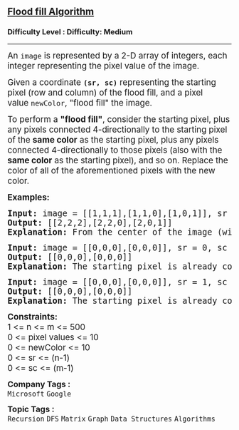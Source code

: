 <h2><a href="https://www.geeksforgeeks.org/problems/flood-fill-algorithm1856/1?page=1&category=Graph,DFS,BFS&sortBy=difficulty">Flood fill Algorithm</a></h2><h3>Difficulty Level : Difficulty: Medium</h3><hr><div class="problems_problem_content__Xm_eO"><p><span style="font-size: 14pt;">An&nbsp;<code>image</code>&nbsp;is represented by a 2-D array of integers, each integer representing the pixel value of the image.</span></p>
<p><span style="font-size: 14pt;">Given a coordinate&nbsp;<strong><code>(sr, sc)</code></strong>&nbsp;representing the starting pixel (row and column) of the flood fill, and a pixel value&nbsp;<code>newColor</code>, "flood fill" the image.</span></p>
<p><span style="font-size: 14pt;">To perform a <strong>"flood fill"</strong>, consider the starting pixel, plus any pixels connected 4-directionally to the starting pixel of the <strong>same color</strong> as the starting pixel, plus any pixels connected 4-directionally to those pixels (also with the <strong>same color</strong> as the starting pixel), and so on. Replace the color of all of the aforementioned pixels with the new color.</span></p>
<p><span style="font-size: 14pt;"><strong>Examples:</strong></span></p>
<pre><span style="font-size: 14pt;"><strong>Input: </strong>image = [[1,1,1],[1,1,0],[1,0,1]], sr = 1, sc = 1, newColor = 2
<strong>Output: </strong>[[2,2,2],[2,2,0],[2,0,1]]
<strong>Explanation: </strong>From the center of the image (with position (sr, sc) = (1, 1)), all pixels connected by a path of the same color as the starting pixel are colored with the new color.Note the bottom corner is not colored 2, because it is not 4-directionally connected to the starting pixel.<br></span></pre>
<pre><span style="font-size: 14pt;"><strong>Input: </strong>image = [[0,0,0],[0,0,0]], sr = 0, sc = 0, newColor = 0
<strong>Output: </strong>[[0,0,0],[0,0,0]]<strong><br></strong></span><strong style="font-size: 14pt;">Explanation: </strong><span style="font-size: 14pt;">The starting pixel is already colored with 0, which is the same as the target color. Therefore, no changes are made to the image.</span></pre>
<pre><span style="font-size: 14pt;"><strong>Input: </strong>image = [[0,0,0],[0,0,0]], sr = 1, sc = 1, newColor = 0
<strong>Output: </strong>[[0,0,0],[0,0,0]]<strong><br></strong></span><strong style="font-size: 14pt;">Explanation: </strong><span style="font-size: 14pt;">The starting pixel is already colored with 0, which is the same as the target color. Therefore, no changes are made to the image.</span></pre>
<div><span style="font-size: 14pt;"><strong>Constraints:</strong><br>1 &lt;= n &lt;= m &lt;= 500<br>0 &lt;= pixel values &lt;= 10</span></div>
<div><span style="font-size: 14pt;">0 &lt;= newColor &lt;= 10</span></div>
<div><span style="font-size: 14pt;">0 &lt;= sr &lt;= (n-1)</span></div>
<div><span style="font-size: 14pt;">0 &lt;= sc &lt;= (m-1)</span></div></div><p><span style=font-size:18px><strong>Company Tags : </strong><br><code>Microsoft</code>&nbsp;<code>Google</code>&nbsp;<br><p><span style=font-size:18px><strong>Topic Tags : </strong><br><code>Recursion</code>&nbsp;<code>DFS</code>&nbsp;<code>Matrix</code>&nbsp;<code>Graph</code>&nbsp;<code>Data Structures</code>&nbsp;<code>Algorithms</code>&nbsp;